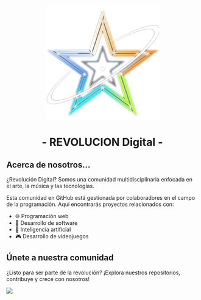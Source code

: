 <div align="center" verticl>
  <img width="300" src="./assets/raw_logo.png">
  <h1>- REVOLUCION Digital -</h1>
</div>

## Acerca de nosotros...

¿Revolución Digital? Somos una comunidad multidisciplinaria enfocada en el arte, la música y las tecnologías.

Esta comunidad en GitHub está gestionada por colaboradores en el campo de la programación. Aquí encontrarás proyectos relacionados con:

- 🌐 Programación web
- 📱 Desarrollo de software
- 🤖 Inteligencia artificial
- 🎮 Desarrollo de videojuegos

## Únete a nuestra comunidad

¿Listo para ser parte de la revolución? ¡Explora nuestros repositorios, contribuye y crece con nosotros!

<a href="https://chat.whatsapp.com/KnUKS0iM8463oXkeT9OKbt">
  <img src="https://img.shields.io/badge/WhatsApp-25D366?style=for-the-badge&logo=whatsapp&logoColor=white">
</a>
